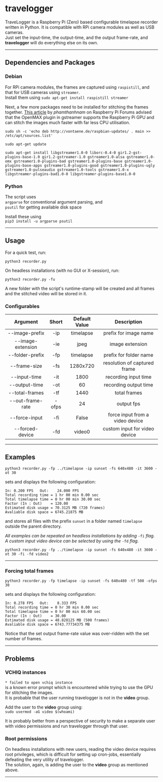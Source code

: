 # travelogger

TraveLogger is a Raspberry Pi (Zero) based configurable timelapse recorder written in Python.
It is compatible with RPi camera modules as well as USB cameras.  
Just set the input-time, the output-time, and the output frame-rate, and **travelogger** will do everything else on its own.

---

## Dependencies and Packages

### Debian

For RPi camera modules, the frames are captured using `raspistill`, and that for USB cameras using `streamer`.  
Install them using `sudo apt-get install raspistill streamer`

Next, a few more packages need to be installed for stitching the frames together. [This article](https://www.raspberrypi.org/forums/viewtopic.php?t=72435) by *phamthanhnam* on Raspberry Pi Forums advised that the OpenMAX plugin in gstreamer supports the Raspberry Pi GPU and can stitch the images much faster with far less CPU utilisation.

```
sudo sh -c 'echo deb http://vontaene.de/raspbian-updates/ . main >> /etc/apt/sources.list'

sudo apt-get update

sudo apt-get install libgstreamer1.0-0 liborc-0.4-0 gir1.2-gst-plugins-base-1.0 gir1.2-gstreamer-1.0 gstreamer1.0-alsa gstreamer1.0-omx gstreamer1.0-plugins-bad gstreamer1.0-plugins-base gstreamer1.0-plugins-base-apps gstreamer1.0-plugins-good gstreamer1.0-plugins-ugly gstreamer1.0-pulseaudio gstreamer1.0-tools gstreamer1.0-x libgstreamer-plugins-bad1.0-0 libgstreamer-plugins-base1.0-0
```

### Python

The script uses  
`argparse` for conventional argument parsing, and  
`psutil` for getting available disk space

Install these using  
`pip3 install -u argparse psutil`

---

## Usage

For a quick test, run:  
```
python3 recorder.py
```

On headless installations (with no GUI or X-session), run:  
```
python3 recorder.py -fu
```

A new folder with the script's runtime-stamp will be created and all frames and the stitched video will be stored in it.  

### Configurables

|Argument|Short|Default Value|Description|
|:---:|:---:|:---:|:---:|
|--image-prefix|-ip|timelapse|prefix for image name|
|--image-extension|-ie|jpeg|image extension|
|--folder-prefix|-fp|timelapse|prefix for folder name|
|--frame-size|-fs|1280x720|resolution of captured frame|
|--input-time|-it|1800|recording input time|
|--output-time|-ot|60|recording output time|
|--total-frames|-tf|1440|total frames|
|--out-frame-rate|-ofps|24|output fps|
|--force-input|-fi|False|force input from a video device|
|--forced-device|-fd|video0|custom input for video device|

---

## Examples

```
python3 recorder.py -fp ../timelapse -ip sunset -fs 640x480 -it 3600 -ot 30
```

sets and displays the following configuration:

```
In:	0.200 FPS	Out:	24.000 FPS
Total recording time = 1 hr 00 min 0.00 sec
Total timelapse time = 0 hr 00 min 30.00 sec
Factor (In : Out)    = 120.00
Estimated disk usage = 70.3125 MB (720 frames)
Avaliable disk space = 6745.21875 MB

```

and stores all files with the prefix `sunset` in a folder named `timelapse` outside the parent directory.

*All examples can be repeated on headless installations by adding* `-fi` *flag.*  
*A custom input video device can be selected by using the* `-fd` *flag.*

```
python3 recorder.py -fp ../timelapse -ip sunset -fs 640x480 -it 3600 -ot 30 -fi -fd video2
```

---

### Forcing total frames

```
python3 recorder.py -fp timelapse -ip sunset -fs 640x480 -tf 500 -ofps 30
```

sets and displays the following configuration:

```
In:	0.278 FPS	Out:	8.333 FPS
Total recording time = 0 hr 30 min 0.00 sec
Total timelapse time = 0 hr 00 min 60.00 sec
Factor (In : Out)    = 30.00
Estimated disk usage = 48.828125 MB (500 frames)
Avaliable disk space = 6743.77734375 MB

```

Notice that the set output frame-rate value was over-ridden with the set number of frames.  

---

## Problems

### VCHIQ instances

`* failed to open vchiq instance`  
is a known error prompt which is encountered while trying to use the GPU for stitching the images.  
It is probable that the user running travelogger is not in the **video** group.

Add the user to the **video** group using:  
`sudo usermod -aG video $(whoami)`

It is probably better from a perspective of security to make a separate user with video permissions and run travelogger through that user.

### Root permissions

On headless installations with new users, reading the video device requires root privileges, which is difficult for setting up cron-jobs, essentially defeating the very utility of travelogger.  
The solution, again, is adding the user to the **video** group as mentioned above.

---
